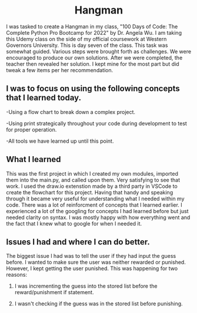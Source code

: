 <h1 align="center">Hangman</h1>

I was tasked to create a Hangman in my class, "100 Days of Code: The Complete Python Pro Bootcamp for 2022" by Dr. Angela Wu. I am taking this Udemy class on the side of my official coursework at Western Governors University. This is day seven of the class. This task was somewhat guided. Various steps were brought forth as challenges. We were encouraged to produce our own solutions. After we were completed, the teacher then revealed her solution. I kept mine for the most part but did tweak a few items per her recommendation.

<h2>I was to focus on using the following concepts that I learned today.</h2>

-Using a flow chart to break down a complex project.

-Using print strategically throughout your code during development to test for proper operation.

-All tools we have learned up until this point.

<h2>What I learned</h2>
This was the first project in which I created my own modules, imported them into the main.py, and called upon them. Very satisfying to see that work. I used the draw.io extenstion made by a third party in VSCode to create the flowchart for this project. Having that handy and speaking through it became very useful for understanding what I needed within my code. There was a lot of reinforcment of concepts that I learned earlier. I experienced a lot of the googling for concepts I had learned before but just needed clarity on syntax. I was mostly happy with how everything went and the fact that I knew what to google for when I needed it.

<h2>Issues I had and where I can do better.</h2>
The biggest issue I had was to tell the user if they had input the guess before. I wanted to make sure the user was neither rewarded or punished. However, I kept getting the user punished. This was happening for two reasons:

1) I was incrementing the guess into the stored list before the reward/punishment if statement.

2) I wasn't checking if the guess was in the stored list before punishing.
